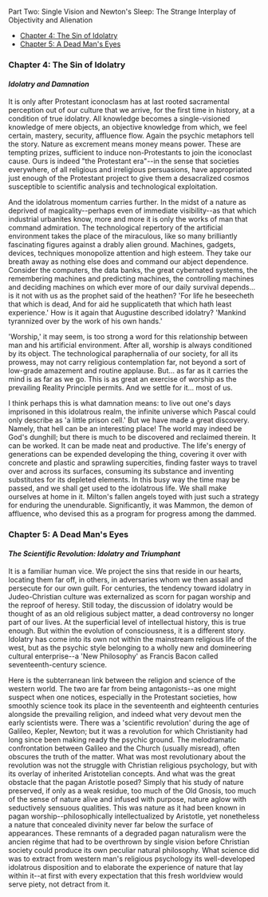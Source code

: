 Part Two: Single Vision and Newton's Sleep: The Strange Interplay of Objectivity and Alienation
* [Chapter 4: The Sin of Idolatry](#chapter-4-the-sin-of-idolatry)
* [Chapter 5: A Dead Man's Eyes](#chapter-5-a-dead-mans-eyes)

### Chapter 4: The Sin of Idolatry

#### *Idolatry and Damnation*
It is only after Protestant iconoclasm has at last rooted sacramental perception out of our culture that we arrive, for the first time in history, at a condition of true idolatry. All knowledge becomes a single-visioned knowledge of mere objects, an objective knowledge from which, we feel certain, mastery, security, affluence flow. Again the psychic metaphors tell the story. Nature as excrement means money means power. These are tempting prizes, sufficient to induce non-Protestants to join the iconoclast cause. Ours is indeed "the Protestant era"--in the sense that societies everywhere, of all religious and irreligious persuasions, have appropriated just enough of the Protestant project to give them a desacralized cosmos susceptible to scientific analysis and technological exploitation.

And the idolatrous momentum carries further. In the midst of a nature as deprived of magicality--perhaps even of immediate visibility--as that which industrial urbanites know, more and more it is only the works of man that command admiration. The technological repertory of the artificial environment takes the place of the miraculous, like so many brilliantly fascinating figures against a drably alien ground. Machines, gadgets, devices, techniques monopolize attention and high esteem. They take our breath away as nothing else does and command our abject dependence. Consider the computers, the data banks, the great cybernated systems, the remembering machines and predicting machines, the controlling machines and deciding machines on which ever more of our daily survival depends... is it not with us as the prophet said of the heathen? 'For life he beseecheth that which is dead, And for aid he supplicateth that which hath least experience.' How is it again that Augustine described idolatry? 'Mankind tyrannized over by the work of his own hands.'

'Worship,' it may seem, is too strong a word for this relationship between man and his artificial environment. After all, worship is always conditioned by its object. The technological paraphernalia of our society, for all its prowess, may not carry religious contemplation far, not beyond a sort of low-grade amazement and routine applause. But... as far as it carries the mind is as far as we go. This is as great an exercise of worship as the prevailing Reality Principle permits. And we settle for it... most of us.

I think perhaps this is what damnation means: to live out one's days imprisoned in this idolatrous realm, the infinite universe which Pascal could only describe as 'a little prison cell.' But we have made a great discovery. Namely, that hell can be an interesting place! The world may indeed be God's dunghill; but there is much to be discovered and reclaimed therein. It can be worked. It can be made neat and productive. The life's energy of generations can be expended developing the thing, covering it over with concrete and plastic and sprawling supercities, finding faster ways to travel over and across its surfaces, consuming its substance and inventing substitutes for its depleted elements. In this busy way the time may be passed, and we shall get used to the idolatrous life. We shall make ourselves at home in it. Milton's fallen angels toyed with just such a strategy for enduring the unendurable. Significantly, it was Mammon, the demon of affluence, who devised this as a program for progress among the dammed.

### Chapter 5: A Dead Man's Eyes

#### *The Scientific Revolution: Idolatry and Triumphant*
It is a familiar human vice. We project the sins that reside in our hearts, locating them far off, in others, in adversaries whom we then assail and persecute for our own guilt. For centuries, the tendency toward idolatry in Judeo-Christian culture was externalized as scorn for pagan worship and the reproof of heresy. Still today, the discussion of idolatry would be thought of as an old religious subject matter, a dead controversy no longer part of our lives. At the superficial level of intellectual history, this is true enough. But within the evolution of consciousness, it is a different story. Idolatry has come into its own not within the mainstream religious life of the west, but as the psychic style belonging to a wholly new and domineering cultural enterprise--a 'New Philosophy' as Francis Bacon called seventeenth-century science.

Here is the subterranean link between the religion and science of the western world. The two are far from being antagonists--as one might suspect when one notices, especially in the Protestant societies, how smoothly science took its place in the seventeenth and eighteenth centuries alongside the prevailing religion, and indeed what very devout men the early scientists were. There was a 'scientific revolution' during the age of Galileo, Kepler, Newton; but it was a revolution for which Christianity had long since been making ready the psychic ground. The melodramatic confrontation between Galileo and the Church (usually misread), often obscures the truth of the matter. What was most revolutionary about the revolution was not the struggle with Christian religious psychology, but with its overlay of inherited Aristotelian concepts. And what was the great obstacle that the pagan Aristotle posed? Simply that his study of nature preserved, if only as a weak residue, too much of the Old Gnosis, too much of the sense of nature alive and infused with purpose, nature aglow with seductively sensuous qualities. This was nature as it had been known in pagan worship--philosophically intellectualized by Aristotle, yet nonetheless a nature that concealed divinity never far below the surface of appearances. These remnants of a degraded pagan naturalism were the ancien régime that had to be overthrown by single vision before Christian society could produce its own peculiar natural philosophy. What science did was to extract from western man's religious psychology its well-developed idolatrous disposition and to elaborate the experience of nature that lay within it--at first with every expectation that this fresh worldview would serve piety, not detract from it.
